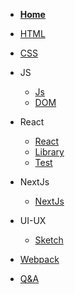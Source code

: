 - [**Home**](README.md)
- [HTML](/FrontEnd/Html/htmlNotes.md)
- [CSS](/FrontEnd/Css/cssNotes.md)
- JS
  - [Js](/FrontEnd/Js/jsNotes.md)
  - [DOM](/FrontEnd/Js/domNotesmd)
- React
  - [React](/FrontEnd/React/reactNotes.md)
  - [Library](/FrontEnd/React/libraryNotes.md)
  - [Test](/FrontEnd/React/testNotes.md)
- NextJs
  - [NextJs](/FrontEnd/Next/nextNotes.md)
- UI-UX
  - [Sketch](/FrontEnd/UI-UX/sketchNotes.md)
- [Webpack](/FrontEnd/webpack/webpackNotes.md)

- [Q&A](/FrontEnd/QnA/questions.md)
